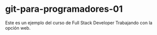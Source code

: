 # git-para-programadores-01
Este es un ejemplo del curso de Full Stack Developer
Trabajando con la opción web.
